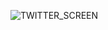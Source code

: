 ![TWITTER_SCREEN](https://user-images.githubusercontent.com/80331827/224560148-675d6230-5cde-47af-9fe7-49a480d6a8ec.png)
